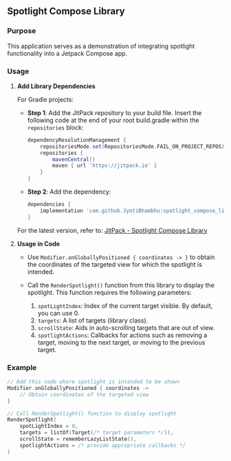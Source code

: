 ## Spotlight Compose Library

### Purpose
This application serves as a demonstration of integrating spotlight functionality into a Jetpack Compose app.

### Usage

1. **Add Library Dependencies**

   For Gradle projects:

   - **Step 1**: Add the JitPack repository to your build file. Insert the following code at the end of your root build.gradle within the `repositories` block:

     ```groovy
     dependencyResolutionManagement {
         repositoriesMode.set(RepositoriesMode.FAIL_ON_PROJECT_REPOS)
         repositories {
             mavenCentral()
             maven { url 'https://jitpack.io' }
         }
     }
     ```

   - **Step 2**: Add the dependency:

     ```groovy
     dependencies {
         implementation 'com.github.JyotiBhambhu:spotlight_compose_library:1.0.0.1'
     }
     ```

   For the latest version, refer to: [JitPack - Spotlight Compose Library](https://jitpack.io/#JyotiBhambhu/spotlight_compose_library)

2. **Usage in Code**

   - Use `Modifier.onGloballyPositioned { coordinates -> }` to obtain the coordinates of the targeted view for which the spotlight is intended.
   
   - Call the `RenderSpotlight()` function from this library to display the spotlight. This function requires the following parameters:

     1. `spotLightIndex`: Index of the current target visible. By default, you can use 0.
     2. `targets`: A list of targets (library class).
     3. `scrollState`: Aids in auto-scrolling targets that are out of view.
     4. `spotlightActions`: Callbacks for actions such as removing a target, moving to the next target, or moving to the previous target.

### Example
```kotlin
// Add this code where spotlight is intended to be shown
Modifier.onGloballyPositioned { coordinates ->
    // Obtain coordinates of the targeted view
}

// Call RenderSpotlight() function to display spotlight
RenderSpotlight(
    spotLightIndex = 0,
    targets = listOf(Target(/* target parameters */)),
    scrollState = rememberLazyListState(),
    spotlightActions = /* provide appropriate callbacks */
)
```

